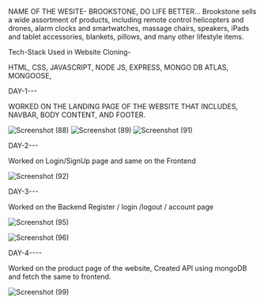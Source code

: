 NAME OF THE WESITE- BROOKSTONE, DO LIFE BETTER...
Brookstone sells a wide assortment of products, including remote control helicopters and drones, alarm clocks and smartwatches, massage chairs, speakers, iPads and tablet accessories, blankets, pillows, and many other lifestyle items.

Tech-Stack Used in Website Cloning-

HTML,
CSS,
JAVASCRIPT,
NODE JS,
EXPRESS,
MONGO DB ATLAS,
MONGOOSE,


DAY-1---

WORKED ON THE LANDING PAGE OF THE WEBSITE THAT INCLUDES, NAVBAR, BODY CONTENT, AND FOOTER.

![Screenshot (88)](https://user-images.githubusercontent.com/115460277/220543292-73f8341a-981a-4250-83a7-f80fd3fd1d14.png)
![Screenshot (89)](https://user-images.githubusercontent.com/115460277/220543295-d8a96523-c5ac-4368-b6f5-27618e2eca49.png)
![Screenshot (91)](https://user-images.githubusercontent.com/115460277/220543536-7693cc00-c202-4805-b882-b6feaa0421d3.png)

DAY-2---

Worked on Login/SignUp page and same on the Frontend

![Screenshot (92)](https://user-images.githubusercontent.com/115460277/220729559-1e210cd0-2162-4df9-a185-7203d918c6e9.png)

DAY-3---

Worked on the Backend Register / login /logout / account page


![Screenshot (95)](https://user-images.githubusercontent.com/115460277/220998459-6aba0344-773c-45db-811f-2cc9b38a3dfc.png)


![Screenshot (96)](https://user-images.githubusercontent.com/115460277/220999603-565ca160-4355-4d2f-aa2b-b0cac919e67c.png)



DAY-4----

Worked on the product page of the website, Created API using mongoDB and fetch the same to frontend.

![Screenshot (99)](https://user-images.githubusercontent.com/115460277/221236992-b60899ff-fb65-4678-b9f9-cc539866f68c.png)

